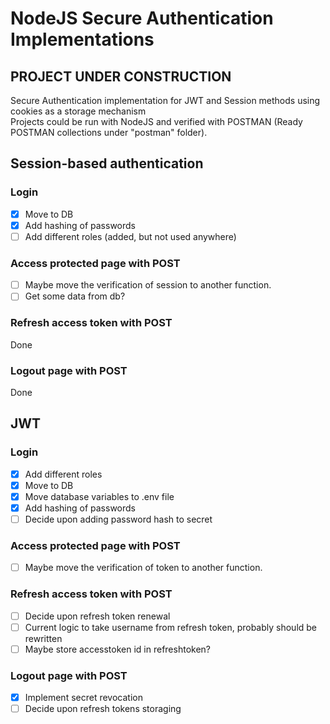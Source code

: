 # NodeJS Secure Authentication Implementations
## PROJECT UNDER CONSTRUCTION
 Secure Authentication implementation for JWT and Session methods using cookies as a storage mechanism<br>
 Projects could be run with NodeJS and verified with POSTMAN (Ready POSTMAN collections under "postman" folder).<br>
 
 ## Session-based authentication
 ### Login
 - [X] Move to DB
 - [X] Add hashing of passwords
 - [ ] Add different roles (added, but not used anywhere)
 ### Access protected page with POST
 - [ ] Maybe move the verification of session to another function.
 - [ ] Get some data from db?
 ### Refresh access token with POST
 Done<br>
 ### Logout page with POST
 Done<br>
 
 ## JWT
 ### Login
 - [x] Add different roles
 - [x] Move to DB
 - [X] Move database variables to .env file 
 - [X] Add hashing of passwords
 - [ ] Decide upon adding password hash to secret 
 ### Access protected page with POST
 - [ ] Maybe move the verification of token to another function.<br>
 ### Refresh access token with POST
 - [ ] Decide upon refresh token renewal
 - [ ] Current logic to take username from refresh token, probably should be rewritten
 - [ ] Maybe store accesstoken id in refreshtoken?
 ### Logout page with POST
 - [X] Implement secret revocation
 - [ ] Decide upon refresh tokens storaging
